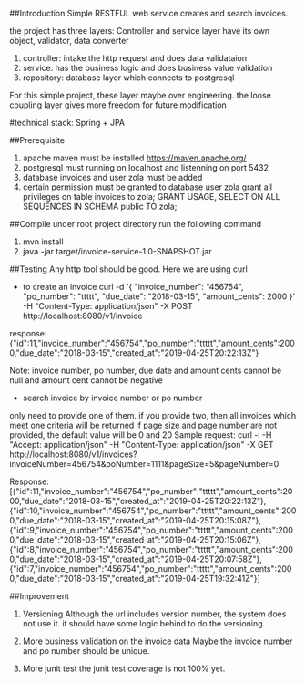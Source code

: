 ##Introduction
Simple RESTFUL web service creates and search invoices.

the project has three layers: 
Controller and service layer have its own object, validator, data converter 
1. controller: intake the http request and does data validataion
2. service: has the business logic and does business value validation
3. repository: database layer which connects to postgresql

For this simple project, these layer maybe over engineering. the loose coupling layer gives more freedom for future modification

#technical stack:
Spring + JPA

##Prerequisite
1. apache maven must be installed https://maven.apache.org/
2. postgresql must running on localhost and listenning on port 5432
3. database invoices and user zola must be added
4. certain permission must be granted to database user zola
grant all privileges on table invoices to zola;
GRANT USAGE, SELECT ON ALL SEQUENCES IN SCHEMA public TO zola;

##Compile
under root project directory run the following command
1. mvn install
2. java -jar target/invoice-service-1.0-SNAPSHOT.jar

##Testing
Any http tool should be good. Here we are using curl
* to create an invoice
curl -d '{
"invoice_number": "456754",
"po_number": "ttttt",
"due_date": "2018-03-15",
"amount_cents": 2000
}' -H "Content-Type: application/json" -X POST http://localhost:8080/v1/invoice

response: {"id":11,"invoice_number":"456754","po_number":"ttttt","amount_cents":2000,"due_date":"2018-03-15","created_at":"2019-04-25T20:22:13Z"}

Note: invoice number, po number, due date and amount cents cannot be null and amount cent cannot be negative

* search invoice by invoice number or po number

only need to provide one of them. if you provide two, then all invoices which meet one criteria will be returned
if page size and page number are not provided, the default value will be 0 and 20
Sample request:
curl -i -H "Accept: application/json" -H "Content-Type: application/json" -X GET http://localhost:8080/v1/invoices?invoiceNumber=456754&poNumber=1111&pageSize=5&pageNumber=0

Response:
[{"id":11,"invoice_number":"456754","po_number":"ttttt","amount_cents":2000,"due_date":"2018-03-15","created_at":"2019-04-25T20:22:13Z"},{"id":10,"invoice_number":"456754","po_number":"ttttt","amount_cents":2000,"due_date":"2018-03-15","created_at":"2019-04-25T20:15:08Z"},{"id":9,"invoice_number":"456754","po_number":"ttttt","amount_cents":2000,"due_date":"2018-03-15","created_at":"2019-04-25T20:15:06Z"},{"id":8,"invoice_number":"456754","po_number":"ttttt","amount_cents":2000,"due_date":"2018-03-15","created_at":"2019-04-25T20:07:58Z"},{"id":7,"invoice_number":"456754","po_number":"ttttt","amount_cents":2000,"due_date":"2018-03-15","created_at":"2019-04-25T19:32:41Z"}]

##Improvement
1. Versioning
Although the url includes version number, the system does not use it. it should have some logic behind to do the versioning.

2. More business validation on the invoice data
Maybe the invoice number and po number should be unique.

3. More junit test
the junit test coverage is not 100% yet.

